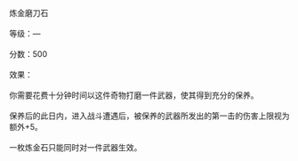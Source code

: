 <title>炼金磨刀石</title>
<meta name="GENERATOR" content="WinCHM">
<meta http-equiv="Content-Type" content="text/html; charset=gb2312">
<br>炼金磨刀石
<br>
<br>等级：—　
<br>
<br>分数：500
<br>
<br>效果：
<br>
<br>你需要花费十分钟时间以这件奇物打磨一件武器，使其得到充分的保养。
<br>
<br>保养后的此日内，进入战斗遭遇后，被保养的武器所发出的第一击的伤害上限视为额外+5。
<br>
<br>一枚炼金石只能同时对一件武器生效。
<br>
<br>